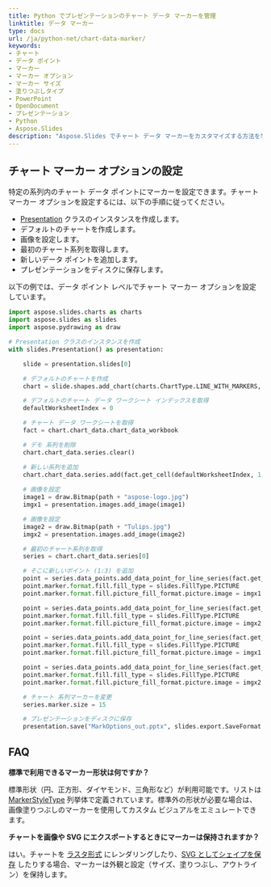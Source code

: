```yaml
---
title: Python でプレゼンテーションのチャート データ マーカーを管理
linktitle: データ マーカー
type: docs
url: /ja/python-net/chart-data-marker/
keywords:
- チャート
- データ ポイント
- マーカー
- マーカー オプション
- マーカー サイズ
- 塗りつぶしタイプ
- PowerPoint
- OpenDocument
- プレゼンテーション
- Python
- Aspose.Slides
description: "Aspose.Slides でチャート データ マーカーをカスタマイズする方法を学び、PPT、PPTX、ODP 形式のプレゼンテーションにインパクトを与える明確なコード例を提供します。"
---
```


## **チャート マーカー オプションの設定**
特定の系列内のチャート データ ポイントにマーカーを設定できます。チャート マーカー オプションを設定するには、以下の手順に従ってください。

- [Presentation](https://reference.aspose.com/slides/python-net/aspose.slides/presentation/) クラスのインスタンスを作成します。
- デフォルトのチャートを作成します。
- 画像を設定します。
- 最初のチャート系列を取得します。
- 新しいデータ ポイントを追加します。
- プレゼンテーションをディスクに保存します。

以下の例では、データ ポイント レベルでチャート マーカー オプションを設定しています。

```py
import aspose.slides.charts as charts
import aspose.slides as slides
import aspose.pydrawing as draw

# Presentation クラスのインスタンスを作成
with slides.Presentation() as presentation:

    slide = presentation.slides[0]

    # デフォルトのチャートを作成
    chart = slide.shapes.add_chart(charts.ChartType.LINE_WITH_MARKERS, 0, 0, 400, 400)

    # デフォルトのチャート データ ワークシート インデックスを取得
    defaultWorksheetIndex = 0

    # チャート データ ワークシートを取得
    fact = chart.chart_data.chart_data_workbook

    # デモ 系列を削除
    chart.chart_data.series.clear()

    # 新しい系列を追加
    chart.chart_data.series.add(fact.get_cell(defaultWorksheetIndex, 1, 1, "Series 1"), chart.type)
            
    # 画像を設定
    image1 = draw.Bitmap(path + "aspose-logo.jpg")
    imgx1 = presentation.images.add_image(image1)

    # 画像を設定
    image2 = draw.Bitmap(path + "Tulips.jpg")
    imgx2 = presentation.images.add_image(image2)

    # 最初のチャート系列を取得
    series = chart.chart_data.series[0]

    # そこに新しいポイント (1:3) を追加
    point = series.data_points.add_data_point_for_line_series(fact.get_cell(defaultWorksheetIndex, 1, 1, 4.5))
    point.marker.format.fill.fill_type = slides.FillType.PICTURE
    point.marker.format.fill.picture_fill_format.picture.image = imgx1

    point = series.data_points.add_data_point_for_line_series(fact.get_cell(defaultWorksheetIndex, 2, 1, 2.5))
    point.marker.format.fill.fill_type = slides.FillType.PICTURE
    point.marker.format.fill.picture_fill_format.picture.image = imgx2

    point = series.data_points.add_data_point_for_line_series(fact.get_cell(defaultWorksheetIndex, 3, 1, 3.5))
    point.marker.format.fill.fill_type = slides.FillType.PICTURE
    point.marker.format.fill.picture_fill_format.picture.image = imgx1

    point = series.data_points.add_data_point_for_line_series(fact.get_cell(defaultWorksheetIndex, 4, 1, 4.5))
    point.marker.format.fill.fill_type = slides.FillType.PICTURE
    point.marker.format.fill.picture_fill_format.picture.image = imgx2

    # チャート 系列マーカーを変更
    series.marker.size = 15

    # プレゼンテーションをディスクに保存
    presentation.save("MarkOptions_out.pptx", slides.export.SaveFormat.PPTX)
```

## **FAQ**

**標準で利用できるマーカー形状は何ですか？**

標準形状（円、正方形、ダイヤモンド、三角形など）が利用可能です。リストは [MarkerStyleType](https://reference.aspose.com/slides/python-net/aspose.slides.charts/markerstyletype/) 列挙体で定義されています。標準外の形状が必要な場合は、画像塗りつぶしのマーカーを使用してカスタム ビジュアルをエミュレートできます。

**チャートを画像や SVG にエクスポートするときにマーカーは保持されますか？**

はい。チャートを [ラスタ形式](/slides/ja/python-net/convert-powerpoint-to-png/) にレンダリングしたり、[SVG としてシェイプを保存](/slides/ja/python-net/render-a-slide-as-an-svg-image/) したりする場合、マーカーは外観と設定（サイズ、塗りつぶし、アウトライン）を保持します。